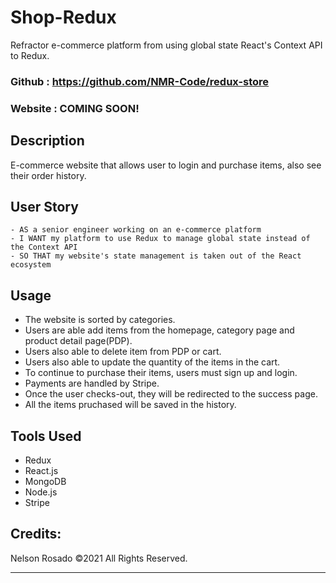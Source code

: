 # Shop-Redux

Refractor e-commerce platform from using global state React's Context API to Redux.

### Github : https://github.com/NMR-Code/redux-store

### Website : COMING SOON!

## Description

E-commerce website that allows user to login and purchase items, also see their order history.

## User Story

```
- AS a senior engineer working on an e-commerce platform
- I WANT my platform to use Redux to manage global state instead of the Context API
- SO THAT my website's state management is taken out of the React ecosystem
```

## Usage

- The website is sorted by categories.
- Users are able add items from the homepage, category page and product detail page(PDP).
- Users also able to delete item from PDP or cart.
- Users also able to update the quantity of the items in the cart.
- To continue to purchase their items, users must sign up and login.
- Payments are handled by Stripe.
- Once the user checks-out, they will be redirected to the success page.
- All the items pruchased will be saved in the history.

## Tools Used

- Redux
- React.js
- MongoDB
- Node.js
- Stripe

## Credits:

Nelson Rosado ©2021 All Rights Reserved.

---
